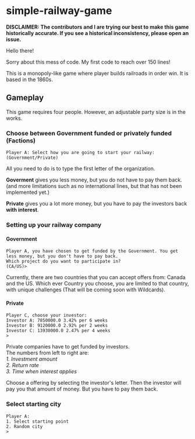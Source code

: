 # simple-railway-game

  
**DISCLAIMER: The contributors and I are trying our best to make this game historically accurate. If you see a historical inconsistency, please open an issue.**  

Hello there!

Sorry about this mess of code. My first code to reach over 150 lines! 

This is a monopoly-like game where player builds railroads in order win. It is based in the 1860s. 

## Gameplay
  
This game requires four people. However, an adjustable party size is in the works.

### Choose between Government funded or privately funded (Factions)

```
Player A: Select how you are going to start your railway: (Government/Private)
```
  
All you need to do is to type the first letter of the organization.
  
**Goverment** gives you less money, but you do not have to pay them back. (and more limitations such as no international lines, but that has not been implemented yet.)
  
**Private** gives you a lot more money, but you have to pay the investors back **with interest**.
  
### Setting up your railway company

#### Government
  
```
Player A, you have chosen to get funded by the Government. You get less money, but you don't have to pay back.
Which project do you want to participate in?
(CA/US)> 
```
  
Currently, there are two countries that you can accept offers from: Canada and the US. Which ever Country you choose, you are limited to that country, with unique challenges (That will be coming soon with Wildcards).  
  
  

#### Private

```
Player C, choose your investor:
Investor A: 7850000.0 3.42% per 6 weeks
Investor B: 9120000.0 2.92% per 2 weeks
Investor C: 13930000.0 2.47% per 4 weeks
>
```
Private companies have to get funded by investors.  
The numbers from left to right are:  
*1. Investment amount*  
*2. Return rate*  
*3. Time when interest applies*  
  
Choose a offering by selecting the investor's letter. Then the investor will pay you that amount of money. But you have to pay them back.  
  
### Select starting city

```
Player A: 
1. Select starting point
2. Random city
> 
```
